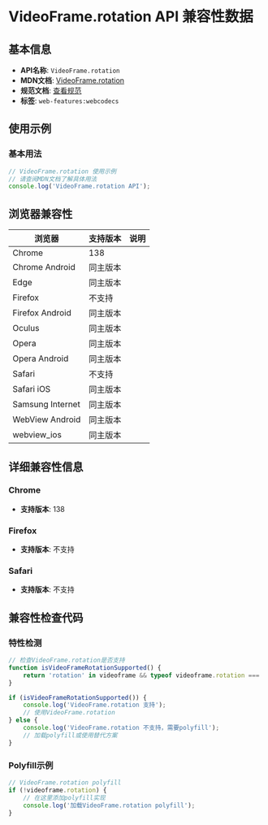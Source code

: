 # VideoFrame.rotation API 兼容性数据

## 基本信息

- **API名称**: `VideoFrame.rotation`
- **MDN文档**: [VideoFrame.rotation](https://developer.mozilla.org/docs/Web/API/VideoFrame/rotation)
- **规范文档**: [查看规范](https://w3c.github.io/webcodecs/#dom-videoframe-rotation)
- **标签**: `web-features:webcodecs`

## 使用示例

### 基本用法

```javascript
// VideoFrame.rotation 使用示例
// 请查阅MDN文档了解具体用法
console.log('VideoFrame.rotation API');
```

## 浏览器兼容性

| 浏览器 | 支持版本 | 说明 |
|--------|----------|------|
| Chrome | 138 |  |
| Chrome Android | 同主版本 |  |
| Edge | 同主版本 |  |
| Firefox | 不支持 |  |
| Firefox Android | 同主版本 |  |
| Oculus | 同主版本 |  |
| Opera | 同主版本 |  |
| Opera Android | 同主版本 |  |
| Safari | 不支持 |  |
| Safari iOS | 同主版本 |  |
| Samsung Internet | 同主版本 |  |
| WebView Android | 同主版本 |  |
| webview_ios | 同主版本 |  |

## 详细兼容性信息

### Chrome

- **支持版本**: 138

### Firefox

- **支持版本**: 不支持

### Safari

- **支持版本**: 不支持

## 兼容性检查代码

### 特性检测

```javascript
// 检查VideoFrame.rotation是否支持
function isVideoFrameRotationSupported() {
    return 'rotation' in videoframe && typeof videoframe.rotation === 'function';
}

if (isVideoFrameRotationSupported()) {
    console.log('VideoFrame.rotation 支持');
    // 使用VideoFrame.rotation
} else {
    console.log('VideoFrame.rotation 不支持，需要polyfill');
    // 加载polyfill或使用替代方案
}
```

### Polyfill示例

```javascript
// VideoFrame.rotation polyfill
if (!videoframe.rotation) {
    // 在这里添加polyfill实现
    console.log('加载VideoFrame.rotation polyfill');
}
```


